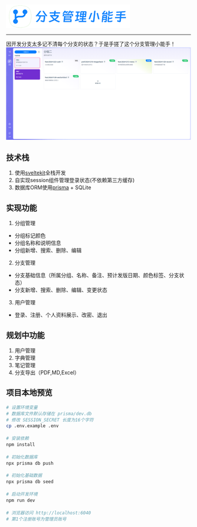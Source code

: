 [![logo](./static/images/logo.png)](https://bram.cli.life)

---

因开发分支太多记不清每个分支的状态？于是手搓了这个分支管理小能手！
[![logo](./static/images/screenshot.png)](https://bram.cli.life)

## 技术栈

1. 使用[sveltekit](https://svelte.dev)全栈开发
2. 自实现session组件管理登录状态(不依赖第三方缓存)
3. 数据库ORM使用[prisma](https://prisma.io) + SQLite

## 实现功能

1. 分组管理
  - 分组标记颜色
  - 分组名称和说明信息
  - 分组新增、搜索、删除、编辑
2. 分支管理
  - 分支基础信息（所属分组、名称、备注、预计发版日期、颜色标签、分支状态）
  - 分支新增、搜索、删除、编辑、变更状态
3. 用户管理
  - 登录、注册、个人资料展示、改密、退出

## 规划中功能
1. 用户管理
2. 字典管理
3. 笔记管理
3. 分支导出（PDF,MD,Excel）

## 项目本地预览

```bash
# 设置环境变量
# 数据库文件默认存储在 prisma/dev.db
# 修改 SESSION_SECRET 长度为16个字符
cp .env.example .env

# 安装依赖
npm install

# 初始化数据库
npx prisma db push

# 初始化基础数据
npx prisma db seed

# 启动开发环境
npm run dev

# 浏览器访问 http://localhost:6040
# 第1个注册账号为管理员账号
